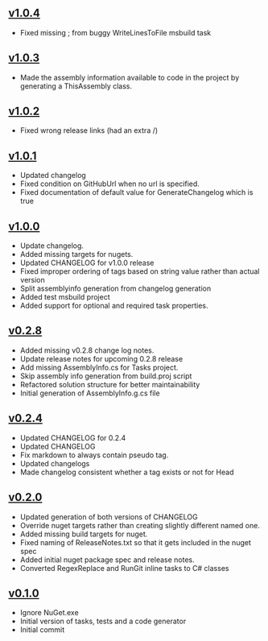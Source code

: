 ## [v1.0.4](https://github.com/kzu/SemanticGit/releases/tag/v1.0.4)
- Fixed missing ; from buggy WriteLinesToFile msbuild task

## [v1.0.3](https://github.com/kzu/SemanticGit/releases/tag/v1.0.3)
- Made the assembly information available to code in the project by generating a ThisAssembly class.

## [v1.0.2](https://github.com/kzu/SemanticGit/releases/tag/v1.0.2)
- Fixed wrong release links (had an extra /)

## [v1.0.1](https://github.com/kzu/SemanticGit/releases/tag/v1.0.1)
- Updated changelog
- Fixed condition on GitHubUrl when no url is specified.
- Fixed documentation of default value for GenerateChangelog which is true

## [v1.0.0](https://github.com/kzu/SemanticGit/releases/tag/v1.0.0)
- Update changelog.
- Added missing targets for nugets.
- Updated CHANGELOG for v1.0.0 release
- Fixed improper ordering of tags based on string value rather than actual version
- Split assemblyinfo generation from changelog generation
- Added test msbuild project
- Added support for optional and required task properties.

## [v0.2.8](https://github.com/kzu/SemanticGit/releases/tag/v0.2.8)
- Added missing v0.2.8 change log notes.
- Update release notes for upcoming 0.2.8 release
- Add missing AssemblyInfo.cs for Tasks project.
- Skip assembly info generation from build.proj script
- Refactored solution structure for better maintainability
- Initial generation of AssemblyInfo.g.cs file

## [v0.2.4](https://github.com/kzu/SemanticGit/releases/tag/v0.2.4)
- Updated CHANGELOG for 0.2.4
- Updated CHANGELOG
- Fix markdown to always contain pseudo tag.
- Updated changelogs
- Made changelog consistent whether a tag exists or not for Head

## [v0.2.0](https://github.com/kzu/SemanticGit/releases/tag/v0.2.0)
- Updated generation of both versions of CHANGELOG
- Override nuget targets rather than creating slightly different named one.
- Added missing build targets for nuget.
- Fixed naming of ReleaseNotes.txt so that it gets included in the nuget spec
- Added initial nuget package spec and release notes.
- Converted RegexReplace and RunGit inline tasks to C# classes

## [v0.1.0](https://github.com/kzu/SemanticGit/releases/tag/v0.1.0)
- Ignore NuGet.exe
- Initial version of tasks, tests and a code generator
- Initial commit

